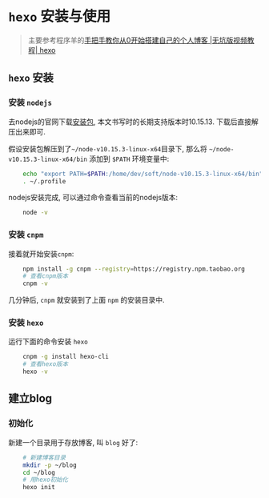 # `hexo` 安装与使用

> 主要参考程序羊的[手把手教你从0开始搭建自己的个人博客 |无坑版视频教程| hexo](https://www.bilibili.com/video/av44544186)

## `hexo` 安装

### 安装 `nodejs`

去nodejs的官网下载[安装包](https://nodejs.org/dist/v10.15.3/node-v10.15.3-linux-x64.tar.xz), 本文书写时的长期支持版本时10.15.13. 下载后直接解压出来即可.

假设安装包解压到了`~/node-v10.15.3-linux-x64`目录下, 那么将 `~/node-v10.15.3-linux-x64/bin` 添加到 `$PATH` 环境变量中:

```bash
    echo "export PATH=$PATH:/home/dev/soft/node-v10.15.3-linux-x64/bin">>~/.profile
    . ~/.profile
```

nodejs安装完成, 可以通过命令查看当前的nodejs版本:

```bash
    node -v
```

### 安装 `cnpm`

接着就开始安装`cnpm`:

```bash
    npm install -g cnpm --registry=https://registry.npm.taobao.org
    # 查看cnpm版本
    cnpm -v
```

几分钟后, `cnpm` 就安装到了上面 `npm` 的安装目录中.

### 安装 `hexo`

运行下面的命令安装 `hexo`

```bash
    cnpm -g install hexo-cli
    # 查看hexo版本
    hexo -v
```

## 建立blog

### 初始化

新建一个目录用于存放博客, 叫 `blog` 好了:

```bash
    # 新建博客目录
    mkdir -p ~/blog
    cd ~/blog
    # 用hexo初始化
    hexo init
```